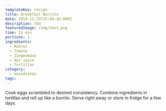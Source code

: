 ```yaml
---
templateKey: recipe
title: Breakfast Burrito
date: 2019-11-15T15:04:10.000Z
description: tbd
featuredImage: /img/test.png
time: 15 min
portions: 1
ingredients:
  - Rührei
  - Tomate
  - Ziegenkäse
  - Hot sauce
  - Tortillas
category:
  - maindishes
tags:
---
```


Cook eggs scrambled to desired consistency. Combine ingredients in tortillas and roll up like a burrito. Serve right away or store in fridge for a few days.
